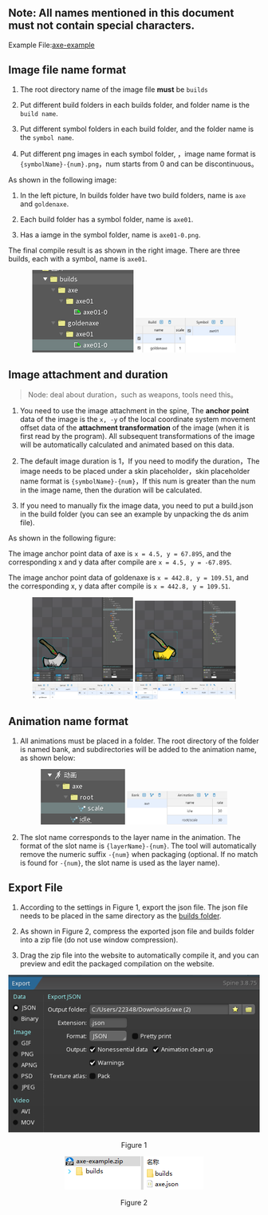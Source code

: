 <h2>Note: All names mentioned in this document must not contain special characters.</h2>

Example File:[axe-example](https://github.com/Jerry457/dont-starve-anim-tool-document/tree/main/docs/public/spine-anims/axe-example.zip)

## Image file name format

1. The root directory name of the image file **must** be `builds`

2. Put different build folders in each builds folder, and folder name is the `build name`.

3. Put different symbol folders in each build folder, and the folder name is the `symbol name`.

4. Put different png images in each symbol folder, ，image name format is `{symbolName}-{num}.png`，num starts from 0 and can be discontinuous。

As shown in the following image:
1. In the left picture, In builds folder have two build folders, name is `axe` and `goldenaxe`.

2. Each build folder has a symbol folder, name is `axe01`.

3. Has a iamge in the symbol folder, name is `axe01-0.png`.

The final compile result is as shown in the right image. There are three builds, each with a symbol, name is `axe01`.

<p align="center">
    <img src="../../public/images/build-name-example.png"/>
    <img src="../../public/images/build-name-result.png" style="width:40%"/>
</p>

## Image attachment and duration

> Node: deal about duration，such as weapons, tools need this。

1. You need to use the image attachment in the spine, The **anchor point** data of the image is the `x, -y` of the local coordinate system movement offset data of the **attachment transformation** of the image (when it is first read by the program). All subsequent transformations of the image will be automatically calculated and animated based on this data.

2. The default image duration is 1，If you need to modify the duration，The image needs to be placed under a skin placeholder，skin placeholder name format is `{symbolName}-{num}`，If this num is greater than the num in the image name, then the duration will be calculated.

3. If you need to manually fix the image data, you need to put a build.json in the build folder (you can see an example by unpacking the ds anim file).

As shown in the following figure:

The image anchor point data of axe is `x = 4.5, y = 67.895`, and the corresponding x and y data after compile are `x = 4.5, y = -67.895`.

The image anchor point data of goldenaxe is `x = 442.8, y = 109.51`, and the corresponding x, y data after compile is `x = 442.8, y = 109.51`.

<p align="center">
    <img src="../../public/images/build-frame-example.png" style="width:40%"/>
    <img src="../../public/images/build-frame-example2.png" style="width:40%"/>
    <img src="../../public/images/build-frame-result.png" style="width:40%"/>
    <img src="../../public/images/build-frame-result2.png" style="width:40%"/>
</p>

## Animation name format

1. All animations must be placed in a folder. The root directory of the folder is named bank, and subdirectories will be added to the animation name, as shown below:

<p align="center">
    <img src="../../public/images/animation-name-example.png"/>
    <img src="../../public/images/animation-name-result.png" style="width:40%"/>
</p>

2. The slot name corresponds to the layer name in the animation. The format of the slot name is `{layerName}-{num}`. The tool will automatically remove the numeric suffix `-{num}` when packaging (optional. If no match is found for `-{num}`, the slot name is used as the layer name).

## Export File

1. According to the settings in Figure 1, export the json file. The json file needs to be placed in the same directory as the [builds folder](#image-file-name-format).

2. As shown in Figure 2, compress the exported json file and builds folder into a zip file (do not use window compression).

3. Drag the zip file into the website to automatically compile it, and you can preview and edit the packaged compilation on the website.

<p align="center">
    <img src="../../public/images/spine-export-setting-en.png"/>
    <p align="center"> Figure 1 </p>
</p>

<p align="center">
    <img src="../../public/images/zip-example.png"/>
    <p align="center"> Figure 2 </p>
</p>
